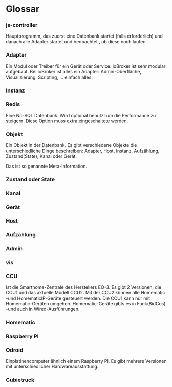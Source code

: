 # Glossar

### js-controller
Hauptprogramm, das zuerst eine Datenbank startet (falls erforderlich) und danach alle Adapter startet und beobachtet , ob diese noch laufen.

### Adapter
Ein Modul oder Treiber für ein Gerät oder Service. ioBroker ist sehr modular aufgebaut. 
Bei ioBroker ist alles ein Adapter: Admin-Oberfläche, Visualisierung, Scripting, ... einfach alles.

### Instanz

### Redis
Eine No-SQL Datenbank. Wird optional benutzt um die Performance zu steigern. Diese Option muss extra eingeschaltete werden.

### Objekt
Ein Objekt in der Datenbank. Es gibt verschiedene Objekte die 
unterschiedliche Dinge beschreiben: Adapter, Host, Instanz, Aufzählung, Zustand(State), Kanal oder Gerät.

Das ist so genannte Meta-Information. 

### Zustand oder State

### Kanal

### Gerät

### Host

### Aufzählung

### Admin

### vis

### CCU

Ist die Smarthome-Zentrale des Herstellers EQ-3. Es gibt 2 Versionen, die CCU1 und das aktuelle Modell CCU2.
Mit der CCU2 können alle Homematic -und HomematicIP-Geräte gesteuert werden. Die CCU1 kann nur mit Homematic-Geräten umgehen.
Homematic-Geräte gibts es in Funk(BidCos) -und auch in Wired-Ausführungen.

### Homematic

### Raspberry PI

### Odroid

Einplatinencomputer ähnlich einem Raspberry PI. Es gibt mehrere Versionen mit unterschiedlicher Hardwareausstattung.

### Cubietruck

